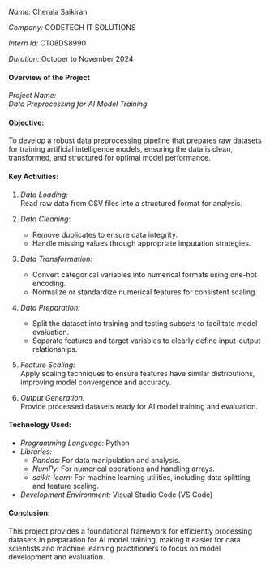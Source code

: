 *Name:* Cherala Saikiran 

*Company:* CODETECH IT SOLUTIONS

*Intern Id:* CT08DS8990

*Duration:* October to November 2024




#### Overview of the Project

*Project Name:*  
*Data Preprocessing for AI Model Training*


#### Objective:
To develop a robust data preprocessing pipeline that prepares raw datasets for training artificial intelligence models, ensuring the data is clean, transformed, and structured for optimal model performance.


#### Key Activities:

1. *Data Loading:*  
   Read raw data from CSV files into a structured format for analysis.

2. *Data Cleaning:*  
   - Remove duplicates to ensure data integrity.
   - Handle missing values through appropriate imputation strategies.

3. *Data Transformation:*  
   - Convert categorical variables into numerical formats using one-hot encoding.
   - Normalize or standardize numerical features for consistent scaling.

4. *Data Preparation:*  
   - Split the dataset into training and testing subsets to facilitate model evaluation.
   - Separate features and target variables to clearly define input-output relationships.

5. *Feature Scaling:*  
   Apply scaling techniques to ensure features have similar distributions, improving model convergence and accuracy.

6. *Output Generation:*  
   Provide processed datasets ready for AI model training and evaluation.


#### Technology Used:

- *Programming Language:* Python
- *Libraries:*
  - *Pandas:* For data manipulation and analysis.
  - *NumPy:* For numerical operations and handling arrays.
  - *scikit-learn:* For machine learning utilities, including data splitting and feature scaling.
- *Development Environment:* Visual Studio Code (VS Code)


#### Conclusion:

This project provides a foundational framework for efficiently processing datasets in preparation for AI model training, making it easier for data scientists and machine learning practitioners to focus on model development and evaluation.
